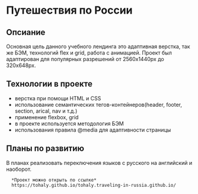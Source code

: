 # Путешествия по России

## Опсиание
Основная цель данного учебного лендинга это адаптивная верстка, так же БЭМ, технологий flex и grid, работа с анимацией.
Проект был адаптирован для популярных разрешений от 2560х1440px до 320х648px.

## Технологии в проекте 
- верстка при помощи HTML и CSS
- использование семантических тегов-контейнеров(header, footer, section, arical, nav и т.д.)
- применение flexbox, grid
- в проекте используется методология БЭМ
- использования правила @media для адаптивности страницы

## Планы по развитию
В планах реализовать переключения языков с русского на английский и наоборот.

      *Проект можно открыть по ссылке*  
      https://tohaly.github.io/tohaly.traveling-in-russia.github.io/
